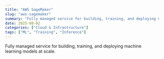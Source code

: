```yaml
---
title: "AWS SageMaker"
slug: "aws-sagemaker"
summary: "Fully managed service for building, training, and deploying machine learning models at scale."
date: 2025-08-02
categories: ["Cloud & Infrastructure"]
tags: ["ML", "Training", "Inference"]
---
```


Fully managed service for building, training, and deploying machine learning models at scale.
